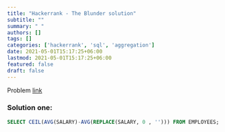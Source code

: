 ```yaml
---
title: "Hackerrank - The Blunder solution"
subtitle: ""
summary: " "
authors: []
tags: []
categories: ['hackerrank', 'sql', 'aggregation']
date: 2021-05-01T15:17:25+06:00
lastmod: 2021-05-01T15:17:25+06:00
featured: false
draft: false
---
```

Problem [link](https://www.hackerrank.com/challenges/the-blunder)

### Solution one:

```sql
SELECT CEIL(AVG(SALARY)-AVG(REPLACE(SALARY, 0 , ''))) FROM EMPLOYEES;
```

